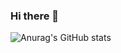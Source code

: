 ### Hi there 👋

![Anurag's GitHub stats](https://github-readme-stats.vercel.app/api?SiongSng=anuraghazra&show_icons=true&theme=radical)
